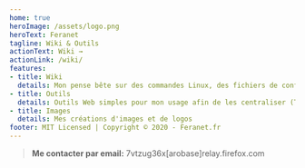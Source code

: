 ```yaml
---
home: true
heroImage: /assets/logo.png
heroText: Feranet
tagline: Wiki & Outils
actionText: Wiki →
actionLink: /wiki/
features:
- title: Wiki
  details: Mon pense bête sur des commandes Linux, des fichiers de configuration, des logiciels, etc ...
- title: Outils
  details: Outils Web simples pour mon usage afin de les centraliser (Test de Débit, Afficher son adresse IP)
- title: Images
  details: Mes créations d'images et de logos
footer: MIT Licensed | Copyright © 2020 - Feranet.fr
---
```


> **Me contacter par email:** 7vtzug36x[arobase]relay.firefox.com